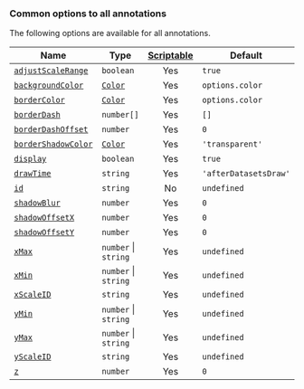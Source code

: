 ### Common options to all annotations

The following options are available for all annotations.

| Name | Type | [Scriptable](../options.md#scriptable-options) | Default
| ---- | ---- | :----: | ----
| [`adjustScaleRange`](#general) | `boolean` | Yes | `true`
| [`backgroundColor`](#styling) | [`Color`](../options.md#color) | Yes | `options.color`
| [`borderColor`](#styling) | [`Color`](../options.md#color) | Yes | `options.color`
| [`borderDash`](#styling) | `number[]` | Yes | `[]`
| [`borderDashOffset`](#styling) | `number` | Yes | `0`
| [`borderShadowColor`](#styling) | [`Color`](../options.md#color) | Yes | `'transparent'`
| [`display`](#general) | `boolean` | Yes | `true`
| [`drawTime`](#general) | `string` | Yes | `'afterDatasetsDraw'`
| [`id`](#general) | `string` | No | `undefined`
| [`shadowBlur`](#styling) | `number` | Yes | `0`
| [`shadowOffsetX`](#styling) | `number` | Yes | `0`
| [`shadowOffsetY`](#styling) | `number` | Yes | `0`
| [`xMax`](#general) | `number` \| `string` | Yes | `undefined`
| [`xMin`](#general) | `number` \| `string` | Yes | `undefined`
| [`xScaleID`](#general) | `string` | Yes | `undefined`
| [`yMin`](#general) | `number` \| `string` | Yes | `undefined`
| [`yMax`](#general) | `number` \| `string` | Yes | `undefined`
| [`yScaleID`](#general) | `string` | Yes | `undefined`
| [`z`](#general) | `number` | Yes | `0`
